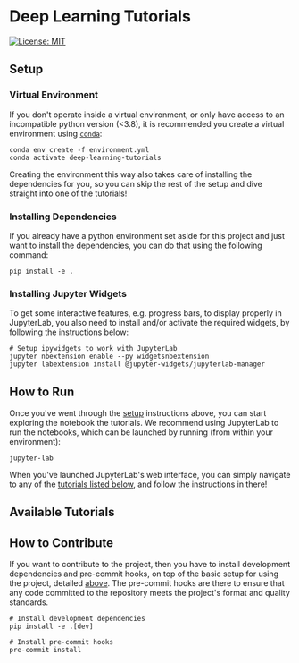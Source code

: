 # Deep Learning Tutorials
[![License: MIT](https://img.shields.io/badge/License-MIT-yellow.svg)](https://opensource.org/licenses/MIT)

## Setup

### Virtual Environment
If you don't operate inside a virtual environment, or only have access to an incompatible python version (<3.8), it is
recommended you create a virtual environment using [`conda`](https://docs.conda.io/en/latest/):
```shell script
conda env create -f environment.yml
conda activate deep-learning-tutorials
```
Creating the environment this way also takes care of installing the dependencies for you, so you can skip the rest of
the setup and dive straight into one of the tutorials!

### Installing Dependencies
If you already have a python environment set aside for this project and just want to install the dependencies, you can
do that using the following command:
```shell script
pip install -e .
```


### Installing Jupyter Widgets
To get some interactive features, e.g. progress bars, to display properly in JupyterLab, you also need to install
and/or activate the required widgets, by following the instructions below:
```shell script
# Setup ipywidgets to work with JupyterLab
jupyter nbextension enable --py widgetsnbextension
jupyter labextension install @jupyter-widgets/jupyterlab-manager
```


## How to Run
Once you've went through the [setup](#setup) instructions above, you can start exploring the notebook the tutorials.
We recommend using JupyterLab to run the notebooks, which can be launched by running (from within your environment):
```shell script
jupyter-lab
```
When you've launched JupyterLab's web interface, you can simply navigate to any of the
[tutorials listed below](#available-tutorials), and follow the instructions in there!


## Available Tutorials


## How to Contribute
If you want to contribute to the project, then you have to install development dependencies and pre-commit hooks, on
top of the basic setup for using the project, detailed [above](#setup). The pre-commit hooks are there to ensure that
any code committed to the repository meets the project's format and quality standards.
```shell script
# Install development dependencies
pip install -e .[dev]

# Install pre-commit hooks
pre-commit install
```
